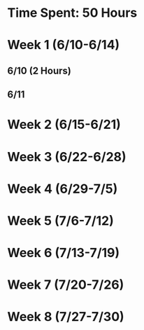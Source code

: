 # Time Spent: 50 Hours
# Week 1 (6/10-6/14)
## 6/10 (2 Hours)

## 6/11
# Week 2 (6/15-6/21)

# Week 3 (6/22-6/28)

# Week 4 (6/29-7/5)

# Week 5 (7/6-7/12)

# Week 6 (7/13-7/19)

# Week 7 (7/20-7/26)

# Week 8 (7/27-7/30)
